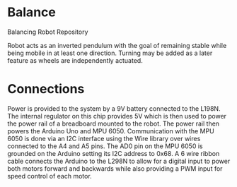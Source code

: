 # Balance
Balancing Robot Repository

Robot acts as an inverted pendulum with the goal of remaining stable while being mobile in at least one direction. Turning may be added as a later feature as wheels are independently actuated.

# Connections
Power is provided to the system by a 9V battery connected to the L198N. The internal regulator on this chip provides 5V which is then used to power the power rail of a breadboard mounted to the robot. The power rail then powers the Arduino Uno and MPU 6050. Communication with the MPU 6050 is done via an I2C interface using the Wire library over wires connected to the A4 and A5 pins. The AD0 pin on the MPU 6050 is grounded on the Arduino setting its I2C address to 0x68. A 6 wire ribbon cable connects the Arduino to the L298N to allow for a digital input to power both motors forward and backwards while also providing a PWM input for speed control of each motor.

